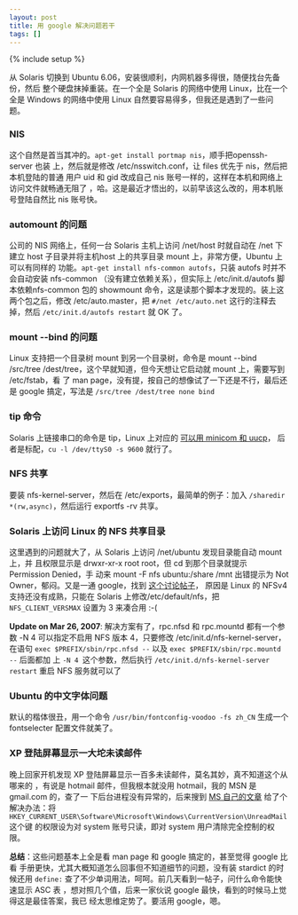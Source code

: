 ```yaml
---
layout: post
title: 用 google 解决问题若干
tags: []
---
```

{% include setup %}

从 Solaris 切换到 Ubuntu 6.06，安装很顺利，内网机器多得很，随便找台先备份，然后
整个硬盘抹掉重装。在一个全是 Solaris 的网络中使用 Linux，比在一个全是 Windows
的网络中使用 Linux 自然要容易得多，但我还是遇到了一些问题。

### NIS

这个自然是首当其冲的。`apt-get install portmap nis`，顺手把openssh-server 也装
上，然后就是修改 /etc/nsswitch.conf，让 files 优先于 nis，然后把本机登陆的普通
用户 uid 和 gid 改成自己 nis 账号一样的，这样在本机和网络上访问文件就畅通无阻了
，哈。这是最近才悟出的，以前早该这么改的，用本机账号登陆自然比 nis 账号快。

### automount 的问题

公司的 NIS 网络上，任何一台 Solaris 主机上访问 /net/host 时就自动在 /net 下建立
host 子目录并将主机host 上的共享目录 mount 上，非常方便，Ubuntu 上可以有同样的
功能。`apt-get install nfs-common autofs`，只装 autofs 时并不会自动安装
nfs-common （没有建立依赖关系），但实际上 /etc/init.d/autofs 脚本依赖nfs-common
包的 showmount 命令，这是读那个脚本才发现的。装上这两个包之后，修改
/etc/auto.master，把 `#/net /etc/auto.net` 这行的注释去掉，然后
`/etc/init.d/autofs restart` 就 OK 了。

### mount --bind 的问题

Linux 支持把一个目录树 mount 到另一个目录树，命令是 mount --bind /src/tree
/dest/tree，这个早就知道，但今天想让它启动就 mount 上，需要写到 /etc/fstab，看
了 man page，没有提，按自己的想像试了一下还是不行，最后还是 google 搞定，写法是
`/src/tree /dest/tree none bind`

### tip 命令

Solaris 上链接串口的命令是 tip，Linux 上对应的
<a href="http://www.idevelopment.info/data/Unix/Solaris/SOLARIS_UsingSerialConsoles.shtml">可以用 minicom 和 uucp</a>，
后者是标配，`cu -l /dev/ttyS0 -s 9600` 就行了。

### NFS 共享

要装 nfs-kernel-server，然后在 /etc/exports，最简单的例子：加入
`/sharedir *(rw,async)`，然后运行 exportfs -rv 共享。

### Solaris 上访问 Linux 的 NFS 共享目录

这里遇到的问题就大了，从 Solaris 上访问 /net/ubuntu 发现目录能自动 mount 上，并
且权限显示是 drwxr-xr-x root root，但 cd 到那个目录就提示 Permission Denied，手
动来 mount -F nfs ubuntu:/share /mnt 出错提示为 Not Owner，郁闷。又是一通
google，找到
<a href="http://www.filibeto.org/pipermail/solaris-users/2005-March/001258.html">这个讨论帖子</a>，
原因是 Linux 的 NFSv4 支持还没有成熟，只能在 Solaris 上修改/etc/default/nfs，把
`NFS_CLIENT_VERSMAX` 设置为 3 来凑合用 :-(

**Update on Mar 26, 2007**: 解决方案有了，rpc.nfsd 和 rpc.mountd 都有一个参数
-N 4 可以指定不启用 NFS 版本 4，只要修改 /etc/init.d/nfs-kernel-server，在语句
`exec $PREFIX/sbin/rpc.nfsd --` 以及 `exec $PREFIX/sbin/rpc.mountd --` 后面都加
上 `-N 4 `这个参数，然后执行 `/etc/init.d/nfs-kernel-server restart` 重启 NFS
服务就可以了

### Ubuntu 的中文字体问题

默认的楷体很丑，用一个命令 `/usr/bin/fontconfig-voodoo -fs zh_CN` 生成一个
fontselecter 配置文件就美了。

### XP 登陆屏幕显示一大坨未读邮件

晚上回家开机发现 XP 登陆屏幕显示一百多未读邮件，莫名其妙，真不知道这个从哪来的
，有说是 hotmail 邮件，但我根本就没用 hotmail，我的 MSN 是 gmail.com 的，查了一
下后台进程没有异常的，后来搜到
<a href="http://support.microsoft.com/?kbid=304148">MS 自己的文章</a>
给了个解决办法：将
`HKEY_CURRENT_USER\Software\Microsoft\Windows\CurrentVersion\UnreadMail` 这个键
的权限设为对 system 账号只读，即对 system 用户清除完全控制的权限。

**总结**：这些问题基本上全是看 man page 和 google 搞定的，甚至觉得 google 比看
手册更快，尤其大概知道怎么回事但不知道细节的问题，没有装 stardict 的时候还用
`define:` 查了不少单词用法，呵呵。前几天看到一帖子，问什么命令能快速显示 ASC 表
，想对照几个值，后来一家伙说 google 最快，看到的时候马上觉得这是最佳答案，我已
经太思维定势了。要活用 google，嗯。
